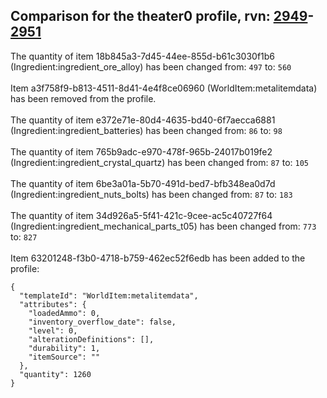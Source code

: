 ## Comparison for the theater0 profile, rvn: [2949](https://github.com/PRO100KatYT/FortniteProfileRevisions/tree/main/profiles/theater0/2949%20theater0.json)-[2951](https://github.com/PRO100KatYT/FortniteProfileRevisions/tree/main/profiles/theater0/2951%20theater0.json)

The quantity of item 18b845a3-7d45-44ee-855d-b61c3030f1b6 (Ingredient:ingredient_ore_alloy) has been changed from: `497` to: `560`
<br><br>
Item a3f758f9-b813-4511-8d41-4e4f8ce06960 (WorldItem:metalitemdata) has been removed from the profile.
<br><br>
The quantity of item e372e71e-80d4-4635-bd40-6f7aecca6881 (Ingredient:ingredient_batteries) has been changed from: `86` to: `98`
<br><br>
The quantity of item 765b9adc-e970-478f-965b-24017b019fe2 (Ingredient:ingredient_crystal_quartz) has been changed from: `87` to: `105`
<br><br>
The quantity of item 6be3a01a-5b70-491d-bed7-bfb348ea0d7d (Ingredient:ingredient_nuts_bolts) has been changed from: `87` to: `183`
<br><br>
The quantity of item 34d926a5-5f41-421c-9cee-ac5c40727f64 (Ingredient:ingredient_mechanical_parts_t05) has been changed from: `773` to: `827`
<br><br>
Item 63201248-f3b0-4718-b759-462ec52f6edb has been added to the profile:

```
{
  "templateId": "WorldItem:metalitemdata",
  "attributes": {
    "loadedAmmo": 0,
    "inventory_overflow_date": false,
    "level": 0,
    "alterationDefinitions": [],
    "durability": 1,
    "itemSource": ""
  },
  "quantity": 1260
}
```

<br><br>
